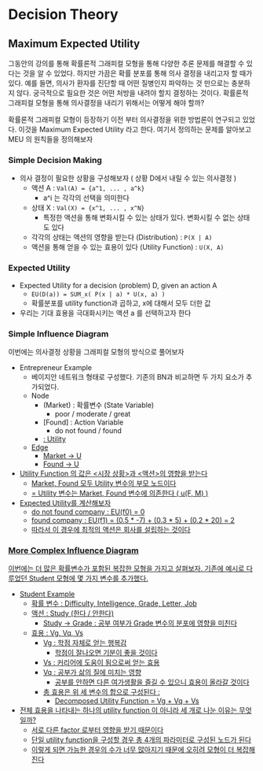 # Decision Theory

## Maximum Expected Utility

그동안의 강의를 통해 확률론적 그래피컬 모형을 통해 다양한 추론 문제를 해결할 수 있다는 것을 알 수 있었다. 하지만 가끔은 확률 분포를 통해 의사 결정을 내리고자 할 때가 있다. 예를 들면, 의사가 환자를 진단할 때 어떤 질병인지 파악하는 것 만으로는 충분하지 않다. 궁극적으로 필요한 것은 어떤 처방을 내려야 할지 결정하는 것이다. 확률론적 그래피컬 모형을 통해 의사결정을 내리기 위해서는 어떻게 해야 할까?

확률론적 그래피컬 모형이 등장하기 이전 부터 의사결정을 위한 방법론이 연구되고 있었다. 이것을 Maximum Expected Utility 라고 한다. 여기서 정의하는 문제를 알아보고 MEU 의 원칙들을 정의해보자


### Simple Decision Making

* 의사 결정이 필요한 상황을 구성해보자 ( 상황 D에서 내릴 수 있는 의사결정 )
    * 액션 A : `Val(A) = {a^1, ... , a^k}`
        * a^i 는 각각의 선택을 의미한다
    * 상태 X : `Val(X) = {x^1, ... , x^N}`
        * 특정한 액션을 통해 변화시킬 수 있는 상태가 있다. 변화시킬 수 없는 상태도 있다
    * 각각의 상태는 액션의 영향을 받는다 (Distribution) : `P(X | A)`
    * 액션을 통해 얻을 수 있는 효용이 있다 (Utility Function) : `U(X, A)`


### Expected Utility

* Expected Utility for a decision (problem) D, given an action A
    * `EU(D(a)) = SUM_x( P(x | a) * U(x, a) )`
    * 확률분포를 utility function과 곱하고, x에 대해서 모두 더한 값
* 우리는 기대 효용을 극대화시키는 액션 a 를 선택하고자 한다


### Simple Influence Diagram

이번에는 의사결정 상황을 그래피컬 모형의 방식으로 풀어보자

* Entrepreneur Example
    * 베이지안 네트워크 형태로 구성했다. 기존의 BN과 비교하면 두 가지 요소가 추가되었다.
    * Node
        * (Market) : 확률변수 (State Variable)
            * poor / moderate / great
        * [Found] : Action Variable
            * do not found / found
        * <U> : Utility
    * Edge
        * Market -> U
        * Found -> U
* Utility Function 의 값은 <시장 상황>과 <액션>의 영향을 받는다
    * Market, Found 모두 Utility 변수의 부모 노드이다
    * = Utility 변수는 Market, Found 변수에 의존한다 ( u(F, M) )
* Expected Utility를 계산해보자
    * do not found company : EU(f0) = 0
    * found company : EU(f1) = (0.5 * -7) + (0.3 * 5) + (0.2 * 20) = 2
    * 따라서 이 경우에 최적의 액션은 회사를 설립하는 것이다

### More Complex Influence Diagram

이번에는 더 많은 확률변수가 포함된 복잡한 모형을 가지고 살펴보자. 기존에 예시로 다루었던 Student 모형에 몇 가지 변수를 추가했다. 

* Student Example
    * 확률 변수 : Difficulty, Intelligence, Grade, Letter, Job
    * 액션 : Study (한다 / 안한다)
        * Study -> Grade : 공부 여부가 Grade 변수의 분포에 영향을 미친다
    * 효용 : Vg, Vq, Vs
        * Vg : 학점 자체로 얻는 행복감
            * 학점이 잘나오면 기분이 좋을 것이다
        * Vs : 커리어에 도움이 됨으로써 얻는 효용
        * Vq : 공부가 삶의 질에 미치는 영향
            * 공부를 안하면 다른 여가생활을 즐길 수 있으니 효용이 올라갈 것이다
        * 총 효용은 위 세 변수의 합으로 구성된다 :
            * Decomposed Utility Function = Vg + Vq + Vs
* 전체 효용을 나타내는 하나의 utility function 이 아니라 세 개로 나눈 이유는 무엇일까?
    * 서로 다른 factor 로부터 영향을 받기 때문이다
    * 단일 utility function을 구성할 경우 총 4개의 파라미터로 구성된 노드가 된다
    * 이렇게 되면 가능한 경우의 수가 너무 많아지기 때문에 오히려 모형이 더 복잡해진다

